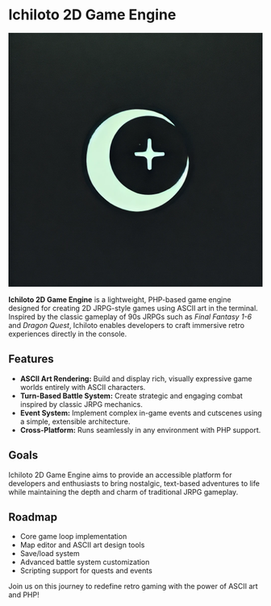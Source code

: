 # Ichiloto 2D Game Engine
![Ichiloto Engine Logo](../logo.webp)

**Ichiloto 2D Game Engine** is a lightweight, PHP-based game engine designed for creating 2D JRPG-style games using ASCII art in the terminal. Inspired by the classic gameplay of 90s JRPGs such as *Final Fantasy 1-6* and *Dragon Quest*, Ichiloto enables developers to craft immersive retro experiences directly in the console.

## Features
- **ASCII Art Rendering:** Build and display rich, visually expressive game worlds entirely with ASCII characters.
- **Turn-Based Battle System:** Create strategic and engaging combat inspired by classic JRPG mechanics.
- **Event System:** Implement complex in-game events and cutscenes using a simple, extensible architecture.
- **Cross-Platform:** Runs seamlessly in any environment with PHP support.

## Goals
Ichiloto 2D Game Engine aims to provide an accessible platform for developers and enthusiasts to bring nostalgic, text-based adventures to life while maintaining the depth and charm of traditional JRPG gameplay.

## Roadmap
- Core game loop implementation
- Map editor and ASCII art design tools
- Save/load system
- Advanced battle system customization
- Scripting support for quests and events

Join us on this journey to redefine retro gaming with the power of ASCII art and PHP!
